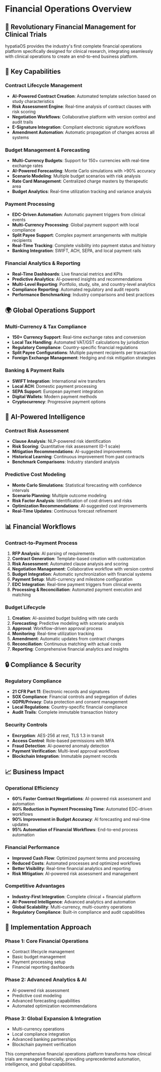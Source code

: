 # Financial Operations Overview

## 🏦 Revolutionary Financial Management for Clinical Trials

hypatiaOS provides the industry's first complete financial operations platform specifically designed for clinical research, integrating seamlessly with clinical operations to create an end-to-end business platform.

## 🎯 Key Capabilities

### Contract Lifecycle Management
- **AI-Powered Contract Creation**: Automated template selection based on study characteristics
- **Risk Assessment Engine**: Real-time analysis of contract clauses with risk scoring
- **Negotiation Workflows**: Collaborative platform with version control and audit trails
- **E-Signature Integration**: Compliant electronic signature workflows
- **Amendment Automation**: Automatic propagation of changes across all systems

### Budget Management & Forecasting
- **Multi-Currency Budgets**: Support for 150+ currencies with real-time exchange rates
- **AI-Powered Forecasting**: Monte Carlo simulations with >90% accuracy
- **Scenario Modeling**: Multiple budget scenarios with risk analysis
- **Rate Card Management**: Centralized charge masters by therapeutic area
- **Budget Analytics**: Real-time utilization tracking and variance analysis

### Payment Processing
- **EDC-Driven Automation**: Automatic payment triggers from clinical events
- **Multi-Currency Processing**: Global payment support with local compliance
- **Split Payee Support**: Complex payment arrangements with multiple recipients
- **Real-Time Tracking**: Complete visibility into payment status and history
- **Banking Integration**: SWIFT, ACH, SEPA, and local payment rails

### Financial Analytics & Reporting
- **Real-Time Dashboards**: Live financial metrics and KPIs
- **Predictive Analytics**: AI-powered insights and recommendations
- **Multi-Level Reporting**: Portfolio, study, site, and country-level analytics
- **Compliance Reporting**: Automated regulatory and audit reports
- **Performance Benchmarking**: Industry comparisons and best practices

## 🌍 Global Operations Support

### Multi-Currency & Tax Compliance
- **150+ Currency Support**: Real-time exchange rates and conversion
- **Local Tax Handling**: Automated VAT/GST calculations by jurisdiction
- **Regulatory Compliance**: Country-specific financial regulations
- **Split Payee Configurations**: Multiple payment recipients per transaction
- **Foreign Exchange Management**: Hedging and risk mitigation strategies

### Banking & Payment Rails
- **SWIFT Integration**: International wire transfers
- **Local ACH**: Domestic payment processing
- **SEPA Support**: European payment integration
- **Digital Wallets**: Modern payment methods
- **Cryptocurrency**: Progressive payment options

## 🤖 AI-Powered Intelligence

### Contract Risk Assessment
- **Clause Analysis**: NLP-powered risk identification
- **Risk Scoring**: Quantitative risk assessment (0-1 scale)
- **Mitigation Recommendations**: AI-suggested improvements
- **Historical Learning**: Continuous improvement from past contracts
- **Benchmark Comparisons**: Industry standard analysis

### Predictive Cost Modeling
- **Monte Carlo Simulations**: Statistical forecasting with confidence intervals
- **Scenario Planning**: Multiple outcome modeling
- **Risk Factor Analysis**: Identification of cost drivers and risks
- **Optimization Recommendations**: AI-suggested cost improvements
- **Real-Time Updates**: Continuous forecast refinement

## 📊 Financial Workflows

### Contract-to-Payment Process
1. **RFP Analysis**: AI parsing of requirements
2. **Contract Generation**: Template-based creation with customization
3. **Risk Assessment**: Automated clause analysis and scoring
4. **Negotiation Management**: Collaborative workflow with version control
5. **Budget Integration**: Automatic synchronization with financial systems
6. **Payment Setup**: Multi-currency and milestone configuration
7. **EDC Integration**: Real-time payment triggers from clinical events
8. **Processing & Reconciliation**: Automated payment execution and matching

### Budget Lifecycle
1. **Creation**: AI-assisted budget building with rate cards
2. **Forecasting**: Predictive modeling with scenario analysis
3. **Approval**: Workflow-driven approval process
4. **Monitoring**: Real-time utilization tracking
5. **Amendment**: Automatic updates from contract changes
6. **Reconciliation**: Continuous matching with actual costs
7. **Reporting**: Comprehensive financial analytics and insights

## 🔒 Compliance & Security

### Regulatory Compliance
- **21 CFR Part 11**: Electronic records and signatures
- **SOX Compliance**: Financial controls and segregation of duties
- **GDPR/Privacy**: Data protection and consent management
- **Local Regulations**: Country-specific financial compliance
- **Audit Trails**: Complete immutable transaction history

### Security Controls
- **Encryption**: AES-256 at rest, TLS 1.3 in transit
- **Access Control**: Role-based permissions with MFA
- **Fraud Detection**: AI-powered anomaly detection
- **Payment Verification**: Multi-level approval workflows
- **Blockchain Integration**: Immutable payment records

## 📈 Business Impact

### Operational Efficiency
- **60% Faster Contract Negotiations**: AI-powered risk assessment and automation
- **80% Reduction in Payment Processing Time**: Automated EDC-driven workflows
- **90% Improvement in Budget Accuracy**: AI forecasting and real-time updates
- **95% Automation of Financial Workflows**: End-to-end process automation

### Financial Performance
- **Improved Cash Flow**: Optimized payment terms and processing
- **Reduced Costs**: Automated processes and optimized workflows
- **Better Visibility**: Real-time financial analytics and reporting
- **Risk Mitigation**: AI-powered risk assessment and management

### Competitive Advantages
- **Industry-First Integration**: Complete clinical + financial platform
- **AI-Powered Intelligence**: Advanced analytics and automation
- **Global Scalability**: Multi-currency, multi-country operations
- **Regulatory Compliance**: Built-in compliance and audit capabilities

## 🚀 Implementation Approach

### Phase 1: Core Financial Operations
- Contract lifecycle management
- Basic budget management
- Payment processing setup
- Financial reporting dashboards

### Phase 2: Advanced Analytics & AI
- AI-powered risk assessment
- Predictive cost modeling
- Advanced forecasting capabilities
- Automated optimization recommendations

### Phase 3: Global Expansion & Integration
- Multi-currency operations
- Local compliance integration
- Advanced banking partnerships
- Blockchain payment verification

This comprehensive financial operations platform transforms how clinical trials are managed financially, providing unprecedented automation, intelligence, and global capabilities.

